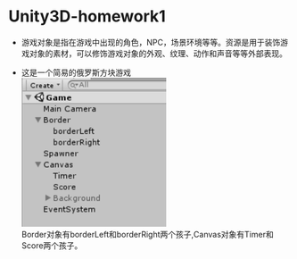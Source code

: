 # Unity3D-homework1
* 游戏对象是指在游戏中出现的角色，NPC，场景环境等等。资源是用于装饰游戏对象的素材，可以修饰游戏对象的外观、纹理、动作和声音等等外部表现。

* 这是一个简易的俄罗斯方块游戏<br/>
![](https://github.com/L1997YM/Unity3D-homework1/blob/master/tetrisL_gameobject.png)<br/>
Border对象有borderLeft和borderRight两个孩子,Canvas对象有Timer和Score两个孩子。<br/>
